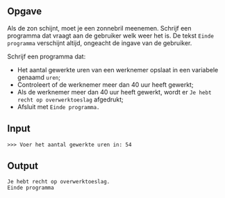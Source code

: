 ## Opgave

Als de zon schijnt, moet je een zonnebril meenemen. Schrijf een programma dat vraagt aan de gebruiker welk weer het is. De tekst `Einde programma` verschijnt altijd, ongeacht de ingave van de gebruiker.

Schrijf een programma dat:

- Het aantal gewerkte uren van een werknemer opslaat in een variabele genaamd `uren`;
- Controleert of de werknemer meer dan 40 uur heeft gewerkt;
- Als de werknemer meer dan 40 uur heeft gewerkt, wordt er `Je hebt recht op overwerktoeslag` afgedrukt;
- Afsluit met `Einde programma.`

## Input

```
>>> Voer het aantal gewerkte uren in: 54

```
## Output

```
Je hebt recht op overwerktoeslag.
Einde programma

```
